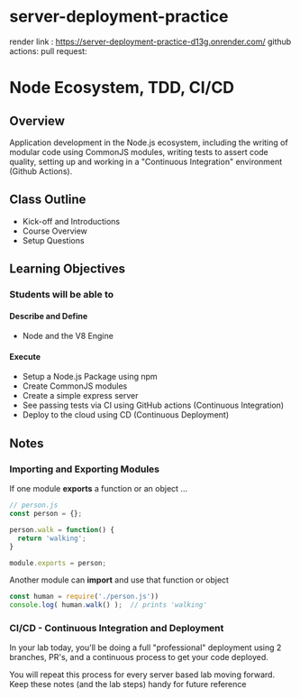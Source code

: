 # server-deployment-practice

render link : https://server-deployment-practice-d13g.onrender.com/
github actions: 
pull request: 

# Node Ecosystem, TDD, CI/CD

## Overview

Application development in the Node.js ecosystem, including the writing of modular code using CommonJS modules, writing tests to assert code quality, setting up and working in a "Continuous Integration"  environment (Github Actions).

## Class Outline

- Kick-off and Introductions
- Course Overview
- Setup Questions

## Learning Objectives

### Students will be able to

#### Describe and Define

- Node and the V8 Engine

#### Execute

- Setup a Node.js Package using npm
- Create CommonJS modules
- Create a simple express server
- See passing tests via CI using GitHub actions (Continuous Integration)
- Deploy to the cloud using CD (Continuous Deployment)

## Notes

### Importing and Exporting Modules

If one module **exports** a function or an object ...

```javascript
// person.js
const person = {};

person.walk = function() {
  return 'walking';
}

module.exports = person;
```

Another module can **import** and use that function or object

```javascript
const human = require('./person.js'))
console.log( human.walk() );  // prints 'walking'
```

### CI/CD - Continuous Integration and Deployment

In your lab today, you'll be doing a full "professional" deployment using 2 branches, PR's, and a continuous process to get your code deployed.

You will repeat this process for every server based lab moving forward. Keep these notes (and the lab steps) handy for future reference